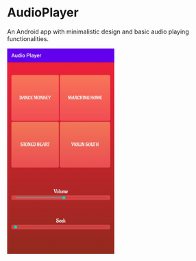 # AudioPlayer
An Android app with minimalistic design and basic audio playing functionalities.


<img src="Screenshot(s)/AudioPlayerSS.jpg" alt="Audio Player" width="250" height="480"/>
